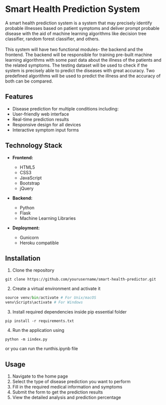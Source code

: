 # Smart Health Prediction System

A smart health prediction system is a system that may precisely identify probable illnesses based on patient symptoms and deliver prompt probable disease with the aid of machine learning algorithms like decision tree classifier, random forest classifier, and others.
<br><br>
This system will have two functional modules- the backend and the frontend. The backend will be responsible for training pre-built machine learning algorithms with some past data about the illness of the patients and the related symptoms. The testing dataset will be used to check if the system is precisely able to predict the diseases with great accuracy. Two predefined algorithms will be used to predict the illness and the accuracy of both can be compared.

## Features

- Disease prediction for multiple conditions including:
- User-friendly web interface
- Real-time prediction results
- Responsive design for all devices
- Interactive symptom input forms

## Technology Stack

- **Frontend:**
  - HTML5
  - CSS3
  - JavaScript
  - Bootstrap
  - jQuery

- **Backend:**
  - Python
  - Flask
  - Machine Learning Libraries 

- **Deployment:**
  - Gunicorn
  - Heroku compatible

## Installation

1. Clone the repository

```git clone https://github.com/yourusername/smart-health-predictor.git```

2. Create a virtual environment and activate it

```python -m venv venv
source venv/bin/activate # For Unix/macOS
venv\Scripts\activate # For Windows
```

3. Install required dependencies inside pip essential folder

```pip install -r requirements.txt```

4. Run the application using

```python -m iindex.py```

or you can run the runthis.ipynb file

## Usage

1. Navigate to the home page
2. Select the type of disease prediction you want to perform
3. Fill in the required medical information and symptoms
4. Submit the form to get the prediction results
5. View the detailed analysis and prediction percentage



